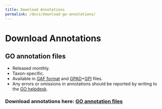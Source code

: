 ```yaml
---
title: Download Annotations
permalink: /docs/download-go-annotations/
---
```


# Download Annotations 
## GO annotation files
+ Released monthly.
+ Taxon-specific.
+ Available in [GAF format](/docs/go-annotation-file-gaf-format-21/) and [GPAD](/docs/gene-product-association-data-gpad-format/)+[GPI](/docs/gene-product-information-gpi-format/) files. 
+ Any errors or omissions in annotations should be reported by writing to the [GO helpdesk](/docs/downloads/).

### Download annotations here: [GO annotation files](http://current.geneontology.org/products/pages/downloads.html)
